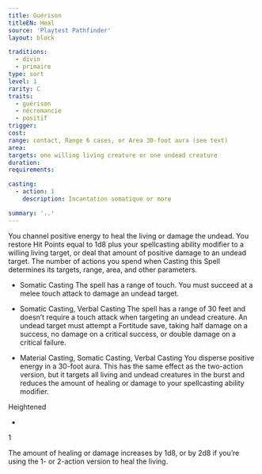 ```yaml
---
title: Guérison
titleEN: Heal
source: 'Playtest Pathfinder'
layout: block

traditions:
  - divin
  - primaire
type: sort
level: 1
rarity: C
traits:
  - guérison
  - nécromancie
  - positif
trigger: 
cost: 
range: contact, Range 6 cases, or Area 30-foot aura (see text)
area: 
targets: one willing living creature or one undead creature
duration: 
requirements: 

casting:
  - action: 1
    description: Incantation somatique or more

summary: '..'
---
```

You channel positive energy to heal the living or damage the undead. You restore Hit Points equal to 1d8 plus your spellcasting ability modifier to a willing living target, or deal that amount of positive damage to an undead target. The number of actions you spend when Casting this Spell determines its targets, range, area, and other parameters.

- Somatic Casting The spell has a range of touch. You must succeed at a melee touch attack to damage an undead target.

- Somatic Casting, Verbal Casting The spell has a range of 30 feet and doesn’t require a touch attack when targeting an undead creature. An undead target must attempt a Fortitude save, taking half damage on a success, no damage on a critical success, or double damage on a critical failure.

- Material Casting, Somatic Casting, Verbal Casting You disperse positive energy in a 30-foot aura. This has the same effect as the two-action version, but it targets all living and undead creatures in the burst and reduces the amount of healing or damage to your spellcasting ability modifier.

Heightened

-

1

The amount of healing or damage increases by 1d8, or by 2d8 if you’re using the 1- or 2-action version to heal the living.
